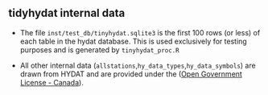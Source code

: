 ## tidyhydat internal data

- The file `inst/test_db/tinyhydat.sqlite3` is the first 100 rows (or less) of each table in the hydat database. This is used exclusively for testing purposes and is generated by `tinyhydat_proc.R`

- All other internal data (`allstations`,`hy_data_types`,`hy_data_symbols`) are drawn from HYDAT and are provided under the ([Open Government License - Canada](http://open.canada.ca/en/open-government-licence-canada)). 
